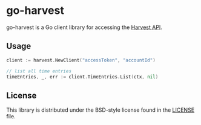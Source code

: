 # go-harvest

go-harvest is a Go client library for accessing the [Harvest API](https://help.getharvest.com/api-v2/).

## Usage

```go
client := harvest.NewClient("accessToken", "accountId")

// list all time entries
timeEntries, _, err := client.TimeEntries.List(ctx, nil)
```

## License

This library is distributed under the BSD-style license found in the
[LICENSE](./LICENSE) file.

